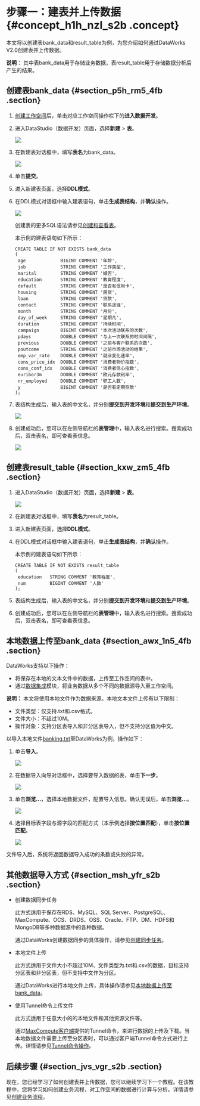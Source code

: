 # 步骤一：建表并上传数据 {#concept_h1h_nzl_s2b .concept}

本文将以创建表bank\_data和result\_table为例，为您介绍如何通过DataWorks V2.0创建表并上传数据。

**说明：** 其中表bank\_data用于存储业务数据，表result\_table用于存储数据分析后产生的结果。

## 创建表bank\_data {#section_p5h_rm5_4fb .section}

1.  [创建工作空间](../../../../intl.zh-CN/准备工作/管理员使用云账号/创建工作空间.md#)后，单击对应工作空间操作栏下的**进入数据开发**。
2.  进入DataStudio（数据开发）页面，选择**新建** \> **表**。

    ![](http://static-aliyun-doc.oss-cn-hangzhou.aliyuncs.com/assets/img/16180/15628248908972_zh-CN.png)

3.  在新建表对话框中，填写**表名**为bank\_data。

    ![](http://static-aliyun-doc.oss-cn-hangzhou.aliyuncs.com/assets/img/16180/15628248908973_zh-CN.png)

4.  单击**提交**。
5.  进入新建表页面，选择**DDL模式**。
6.  在DDL模式对话框中输入建表语句，单击**生成表结构**，并**确认**操作。

    ![](http://static-aliyun-doc.oss-cn-hangzhou.aliyuncs.com/assets/img/16180/15628248908974_zh-CN.png)

    创建表的更多SQL语法请参见[创建和查看表](../../../../intl.zh-CN/快速入门/创建和查看表.md#)。

    本示例的建表语句如下所示：

    ``` {#codeblock_5g1_9ho_nuf}
    CREATE TABLE IF NOT EXISTS bank_data
    (
     age             BIGINT COMMENT '年龄',
     job             STRING COMMENT '工作类型',
     marital         STRING COMMENT '婚否',
     education       STRING COMMENT '教育程度',
     default         STRING COMMENT '是否有信用卡',
     housing         STRING COMMENT '房贷',
     loan            STRING COMMENT '贷款',
     contact         STRING COMMENT '联系途径',
     month           STRING COMMENT '月份',
     day_of_week     STRING COMMENT '星期几',
     duration        STRING COMMENT '持续时间',
     campaign        BIGINT COMMENT '本次活动联系的次数',
     pdays           DOUBLE COMMENT '与上一次联系的时间间隔',
     previous        DOUBLE COMMENT '之前与客户联系的次数',
     poutcome        STRING COMMENT '之前市场活动的结果',
     emp_var_rate    DOUBLE COMMENT '就业变化速率',
     cons_price_idx  DOUBLE COMMENT '消费者物价指数',
     cons_conf_idx   DOUBLE COMMENT '消费者信心指数',
     euribor3m       DOUBLE COMMENT '欧元存款利率',
     nr_employed     DOUBLE COMMENT '职工人数',
     y               BIGINT COMMENT '是否有定期存款'
    );
    ```

7.  表结构生成后，输入表的中文名，并分别**提交到开发环境**和**提交到生产环境**。

    ![](http://static-aliyun-doc.oss-cn-hangzhou.aliyuncs.com/assets/img/16180/15628248918976_zh-CN.png)

8.  创建成功后，您可以在左侧导航栏的**表管理**中，输入表名进行搜索。搜索成功后，双击表名，即可查看表信息。

    ![](http://static-aliyun-doc.oss-cn-hangzhou.aliyuncs.com/assets/img/16180/15628248918977_zh-CN.png)


## 创建表result\_table {#section_kxw_zm5_4fb .section}

1.  进入DataStudio（数据开发）页面，选择**新建** \> **表**。

    ![](http://static-aliyun-doc.oss-cn-hangzhou.aliyuncs.com/assets/img/16180/15628248908972_zh-CN.png)

2.  在新建表对话框中，填写**表名**为result\_table。
3.  进入新建表页面，选择**DDL模式**。
4.  在DDL模式对话框中输入建表语句，单击**生成表结构**，并**确认**操作。

    本示例的建表语句如下所示：

    ``` {#codeblock_3tj_s6c_yb1}
    CREATE TABLE IF NOT EXISTS result_table
    (  
     education   STRING COMMENT '教育程度',
     num         BIGINT COMMENT '人数'
    );
    ```

5.  表结构生成后，输入表的中文名，并分别**提交到开发环境**和**提交到生产环境**。
6.  创建成功后，您可以在左侧导航栏的**表管理**中，输入表名进行搜索。搜索成功后，双击表名，即可查看表信息。

## 本地数据上传至bank\_data {#section_awx_1n5_4fb .section}

DataWorks支持以下操作：

-   将保存在本地的文本文件中的数据，上传至工作空间的表中。
-   通过[数据集成](../../../../intl.zh-CN/使用指南/数据集成/数据集成简介/数据集成概述.md#)模块，将业务数据从多个不同的数据源导入至工作空间。

**说明：** 本文将使用本地文件作为数据来源。本地文本文件上传有以下限制：

-   文件类型：仅支持.txt和.csv格式。
-   文件大小：不超过10M。
-   操作对象：支持分区表导入和非分区表导入，但不支持分区值为中文。

以导入本地文件[banking.txt](https://docs-aliyun.cn-hangzhou.oss.aliyun-inc.com/cn/shujia/0.2.00/assets/pic/data-develop/banking.txt)至DataWorks为例，操作如下：

1.  单击**导入**。

    ![](http://static-aliyun-doc.oss-cn-hangzhou.aliyuncs.com/assets/img/16180/15628248918978_zh-CN.png)

2.  在数据导入向导对话框中，选择要导入数据的表，单击**下一步**。

    ![](http://static-aliyun-doc.oss-cn-hangzhou.aliyuncs.com/assets/img/16180/156282489151276_zh-CN.png)

3.  单击**浏览...**，选择本地数据文件，配置导入信息。确认无误后，单击**浏览...**。

    ![](http://static-aliyun-doc.oss-cn-hangzhou.aliyuncs.com/assets/img/16180/15628248918979_zh-CN.png)

4.  选择目标表字段与源字段的匹配方式（本示例选择**按位置匹配**），单击**按位置匹配**。

    ![](http://static-aliyun-doc.oss-cn-hangzhou.aliyuncs.com/assets/img/16180/15628248928981_zh-CN.png)


文件导入后，系统将返回数据导入成功的条数或失败的异常。

## 其他数据导入方式 {#section_msh_yfr_s2b .section}

-   创建数据同步任务

    此方式适用于保存在RDS、MySQL、SQL Server、PostgreSQL、MaxCompute、OCS、DRDS、OSS、Oracle、FTP、DM、HDFS和MongoDB等多种数据源中的各种数据。

    通过DataWorks创建数据同步的具体操作，请参见[创建同步任务](intl.zh-CN/快速开始/步骤三：创建同步任务.md#)。

-   本地文件上传

    此方式适用于文件大小不超过10M、文件类型为.txt和.csv的数据，目标支持分区表和非分区表，但不支持中文作为分区。

    通过DataWorks进行本地文件上传，具体操作请参见[本地数据上传至bank\_data](#section_awx_1n5_4fb)。

-   使用Tunnel命令上传文件

    此方式适用于任意大小的的本地文件和其他资源文件等。

    通过[MaxCompute客户端](../../../../intl.zh-CN/工具及下载/客户端.md#)提供的Tunnel命令，来进行数据的上传及下载。当本地数据文件需要上传至分区表时，可以通过客户端Tunnel命令方式进行上传。详情请参见[Tunnel命令操作](../../../../intl.zh-CN/开发/数据上传下载/Tunnel上传下载命令.md#)。


## 后续步骤 {#section_jvs_vgr_s2b .section}

现在，您已经学习了如何创建表并上传数据，您可以继续学习下一个教程。在该教程中，您将学习如何创建业务流程，对工作空间的数据进行计算与分析。详情请参见[创建业务流程](intl.zh-CN/快速开始/步骤二：创建业务流程.md#)。

